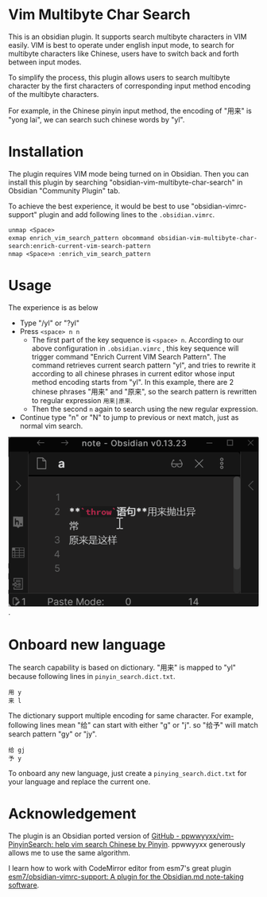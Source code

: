 # Vim Multibyte Char Search

This is an obsidian plugin. It supports search multibyte characters in VIM easily. VIM is best to operate under english input mode, to search for multibyte characters like Chinese, users have to switch back and forth between input modes.

To simplify the process, this plugin allows users to search multibyte character by the first characters of corresponding input method encoding of the multibyte characters. 

For example, in the Chinese pinyin input method, the encoding of "用来" is "yong lai", we can search such chinese words by "yl".

# Installation

The plugin requires VIM mode being turned on in Obsidian. Then you can install this plugin by searching "obsidian-vim-multibyte-char-search" in Obsidian "Community Plugin" tab.

To achieve the best experience, it would be best to use "obsidian-vimrc-support" plugin and add following lines to the `.obsidian.vimrc`.
```
unmap <Space>
exmap enrich_vim_search_pattern obcommand obsidian-vim-multibyte-char-search:enrich-current-vim-search-pattern
nmap <Space>n :enrich_vim_search_pattern
```
# Usage

The experience is as below
- Type "/yl" or "?yl"
- Press `<space> n n`
    - The first part of the key sequence is `<space> n`. According to our above configuration in `.obsidian.vimrc` , this key sequence will trigger command "Enrich Current VIM Search Pattern". The command retrieves current search pattern "yl", and tries to rewrite it according to all chinese phrases in current editor whose input method encoding starts from "yl". In this example, there are 2 chinese phrases "用来" and "原来", so the search pattern is rewritten to regular expression `用来|原来`.
    - Then the second `n` again to search using the new regular expression.
- Continue type "n" or "N" to jump to previous or next match, just as normal vim search.

![](docs/images/Animation.gif).

# Onboard new language

The search capability is based on dictionary. "用来" is mapped to "yl" because following lines in `pinyin_search.dict.txt`.
```
用 y
来 l
```
The dictionary support multiple encoding for same character. For example, following lines mean "给" can start with either "g" or "j". so "给予" will match search pattern "gy" or "jy".
```
给 gj
予 y
```

To onboard any new language, just create a `pinying_search.dict.txt` for your language and replace the current one.

# Acknowledgement

The plugin is an Obsidian ported version of [GitHub - ppwwyyxx/vim-PinyinSearch: help vim search Chinese by Pinyin](https://github.com/ppwwyyxx/vim-PinyinSearch). ppwwyyxx generously allows me to use the same algorithm.

I learn how to work with CodeMirror editor from esm7's great plugin [esm7/obsidian-vimrc-support: A plugin for the Obsidian.md note-taking software](https://github.com/esm7/obsidian-vimrc-support). 
